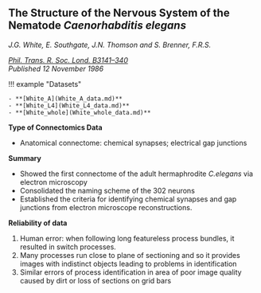 ## The Structure of the Nervous System of the Nematode *Caenorhabditis elegans* #

*J.G. White, E. Southgate, J.N. Thomson and S. Brenner, F.R.S.*

*[Phil. Trans. R. Soc. Lond. B3141–340](https://royalsocietypublishing.org/doi/10.1098/rstb.1986.0056)*<br>
*Published 12 November 1986*

!!! example "Datasets"     

    - **[White_A](White_A_data.md)**
    - **[White_L4](White_L4_data.md)**
    - **[White_whole](White_whole_data.md)**
    

**Type of Connectomics Data**

- Anatomical connectome: chemical synapses; electrical gap junctions


**Summary**

- Showed the first connectome of the adult hermaphrodite _C.elegans_ via electron microscopy
- Consolidated the naming scheme of the 302 neurons
- Established the criteria for identifying chemical synapses and gap junctions from electron microscope reconstructions.


**Reliability of data**

1. Human error: when following long featureless process bundles, it resulted in switch processes.
2. Many processes run close to plane of sectioning and so it provides images with indistinct objects leading to problems in identification
3. Similar errors of process identification in area of poor image quality caused by dirt or loss of sections on grid bars

